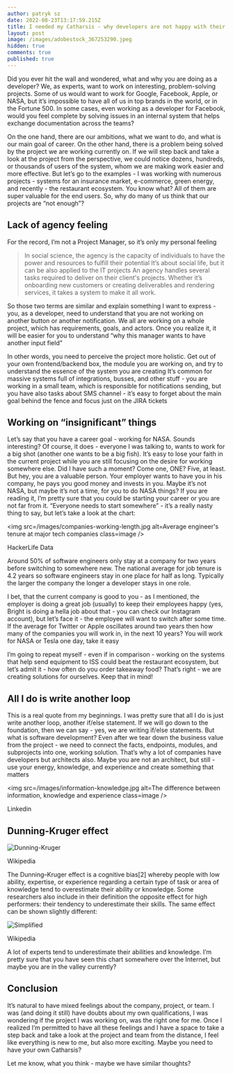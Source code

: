 ```yaml
---
author: patryk sz
date: 2022-08-23T13:17:59.215Z
title: I needed my Catharsis - why developers are not happy with their career?
layout: post
image: /images/adobestock_367253290.jpeg
hidden: true
comments: true
published: true
---
```

Did you ever hit the wall and wondered, what and why you are doing as a developer? We, as experts, want to work on interesting, problem-solving projects. Some of us would want to work for Google, Facebook, Apple, or NASA, but it’s impossible to have all of us in top brands in the world, or in the Fortune 500. In some cases, even working as a developer for Facebook, would you feel complete by solving issues in an internal system that helps exchange documentation across the teams?

On the one hand, there are our ambitions, what we want to do, and what is our main goal of career. On the other hand, there is a problem being solved by the project we are working currently on. If we will step back and take a look at the project from the perspective, we could notice dozens, hundreds, or thousands of users of the system, whom we are making work easier and more effective.
But let’s go to the examples - I was working with numerous projects - systems for an insurance market, e-commerce, green energy, and recently - the restaurant ecosystem. You know what? All of them are super valuable for the end users. So, why do many of us think that our projects are “not enough”?



## Lack of agency feeling

For the record, I’m not a Project Manager, so it’s only my personal feeling

> In social science, the agency is the capacity of individuals to have the power and resources to fulfill their potential
> It’s about social life, but it can be also applied to the IT projects
> An agency handles several tasks required to deliver on their client's projects. Whether it’s onboarding new customers or creating deliverables and rendering services, it takes a system to make it all work.

So those two terms are similar and explain something I want to express - you, as a developer, need to understand that you are not working on another button or another notification. We all are working on a whole project, which has requirements, goals, and actors. Once you realize it, it will be easier for you to understand “why this manager wants to have another input field”

In other words, you need to perceive the project more holistic. Get out of your own frontend/backend box, the module you are working on, and try to understand the essence of the system you are creating
It’s common for massive systems full of integrations, busses, and other stuff - you are working in a small team, which is responsible for notifications sending, but you have also tasks about SMS channel - it’s easy to forget about the main goal behind the fence and focus just on the JIRA tickets



## Working on “insignificant” things

Let’s say that you have a career goal - working for NASA. Sounds interesting? Of course, it does - everyone I was talking to, wants to work for a big shot (another one wants to be a big fish). It’s easy to lose your faith in the current project while you are still focusing on the desire for working somewhere else.
Did I have such a moment? Come one, ONE? Five, at least. But hey, you are a valuable person. Your employer wants to have you in his company, he pays you good money and invests in you. Maybe it’s not NASA, but maybe it’s not a time, for you to do NASA things? If you are reading it, I’m pretty sure that you could be starting your career or you are not far from it. “Everyone needs to start somewhere” - it’s a really nasty thing to say, but let’s take a look at the chart:


<img src=/images/companies-working-length.jpg alt=Average engineer's tenure at major tech companies class=image />


HackerLife Data

Around 50% of software engineers only stay at a company for two years before switching to somewhere new. The national average for job tenure is 4.2 years so software engineers stay in one place for half as long. Typically the larger the company the longer a developer stays in one role. 

I bet, that the current company is good to you - as I mentioned, the employer is doing a great job (usually) to keep their employees happy (yes, Bright is doing a hella job about that - you can check our Instagram account), but let’s face it - the employee will want to switch after some time. If the average for Twitter or Apple oscillates around two years then how many of the companies you will work in, in the next 10 years? You will work for NASA or Tesla one day, take it easy

I’m going to repeat myself - even if in comparison - working on the systems that help send equipment to ISS could beat the restaurant ecosystem, but let’s admit it - how often do you order takeaway food? That’s right - we are creating solutions for ourselves. Keep that in mind!



## All I do is write another loop

This is a real quote from my beginnings. I was pretty sure that all I do is just write another loop, another if/else statement. If we will go down to the foundation, then we can say - yes, we are writing if/else statements. But what is software development? Even after we tear down the business value from the project - we need to connect the facts, endpoints, modules, and subprojects into one, working solution. That’s why a lot of companies have developers but architects also. Maybe you are not an architect, but still - use your energy, knowledge, and experience and create something that matters 


<img src=/images/information-knowledge.jpg alt=The difference between information, knowledge and experience  class=image />


Linkedin

## Dunning-Kruger effect


<img src=/images/dunning-kruger-effect.jpg alt=Dunning-Kruger effect class=image />


Wikipedia

The Dunning–Kruger effect is a cognitive bias\[2] whereby people with low ability, expertise, or experience regarding a certain type of task or area of knowledge tend to overestimate their ability or knowledge. Some researchers also include in their definition the opposite effect for high performers: their tendency to underestimate their skills.
The same effect can be shown slightly different: 


<img src=/images/simplified-dunning-kruger-effect.jpg alt=Simplified Dunning-Kruger effect class=image />


Wikipedia

A lot of experts tend to underestimate their abilities and knowledge. I’m pretty sure that you have seen this chart somewhere over the Internet, but maybe you are in the valley currently?



## Conclusion


It’s natural to have mixed feelings about the company, project, or team. I was (and doing it still) have doubts about my own qualifications, I was wondering if the project I was working on, was the right one for me. Once I realized I’m permitted to have all these feelings and I have a space to take a step back and take a look at the project and team from the distance, I feel like everything is new to me, but also more exciting. Maybe you need to have your own Catharsis?

Let me know, what you think - maybe we have similar thoughts?